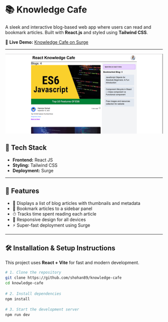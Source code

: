 # 📚 Knowledge Cafe

A sleek and interactive blog-based web app where users can read and bookmark articles. Built with **React.js** and styled using **Tailwind CSS**.

🔗 **Live Demo:** [Knowledge Cafe on Surge](http://tacky-oil.surge.sh/)

---

![Knowledge Cafe Screenshot](./knowledge_cafe.png)

## 🚀 Tech Stack

- **Frontend:** React JS
- **Styling:** Tailwind CSS
- **Deployment:** Surge

---

## 📝 Features

- 📄 Displays a list of blog articles with thumbnails and metadata
- 📌 Bookmark articles to a sidebar panel
- ⏱ Tracks time spent reading each article
- 📱 Responsive design for all devices
- ⚡ Super-fast deployment using Surge

---

## 🛠️ Installation & Setup Instructions

This project uses **React + Vite** for fast and modern development.

```bash
# 1. Clone the repository
git clone https://github.com/shohan89/knowledge-cafe
cd knowledge-cafe

# 2. Install dependencies
npm install

# 3. Start the development server
npm run dev

```
